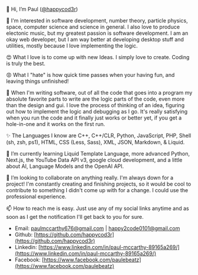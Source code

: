 👋 Hi, I’m Paul ([@happycod3r](https://www.github.com/happycod3r))

👀 I'm interested in software development, number theory, particle physics, space, computer science and science in general.
I also love to produce electonic music, but my greatest passion is software development. I am an okay web developer, but
I am way better at developing desktop stuff and utilities, mostly because I love implementing the logic.

😍 What I love is to come up with new Ideas. I simply love to create. Coding is truly the best.

😡 What I "hate" is how quick time passes when your having fun, and leaving things unfinished!

💞️ When I'm writing software, out of all the code that goes into a program my absolute favorite parts to write are the logic
parts of the code, even more than the design and gui. I love the process of thinking of an idea, figuring out how to implement
the logic and debugging as I go. It's really satisfying when you run the code and it finally just works or better yet, if
you get a hole-in-one and it works on the first run.    

✨ The Languages I know are C++, C++/CLR, Python, JavaScript, PHP, Shell (sh, zsh, ps1), HTML, CSS (Less, Sass), XML, JSON, 
Markdown, & Liquid.

🌱 I’m currently learning Liquid Template Language, more advanced Python, Next.js, the YouTube Data API v3, google cloud development,
and a little about AI, Language Models and the OpenAI API.

💞️ I’m looking to collaborate on anything really. I'm always down for a project! I'm constantly creating and finishing projects,
so it would be cool to contribute to something I didn't come up with for a change. I could use the professional experience.

📫 How to reach me is easy. Just use any of my social links anytime and as soon as I get the notification I'll get back to 
you for sure. 
- Email: [paulmccarthy676@gmail.com](mailto:paulmccarthy676@gmail.com) | [happy2code0101@gmail.com](happy2code0101@gmail.com)
- Github: [https://github.com/happycod3r](https://github.com/happycod3r)
- Linkedin: [https://www.linkedin.com/in/paul-mccarthy-89165a269/](https://www.linkedin.com/in/paul-mccarthy-89165a269/)
- Facebook: [https://www.facebook.com/paulebeatz](https://www.facebook.com/paulebeatz)

<!---
happycod3r/happycod3r is a ✨ special ✨ repository because its `README.md` (this file) appears on your GitHub profile.
You can click the Preview link to take a look at your changes.
--->
